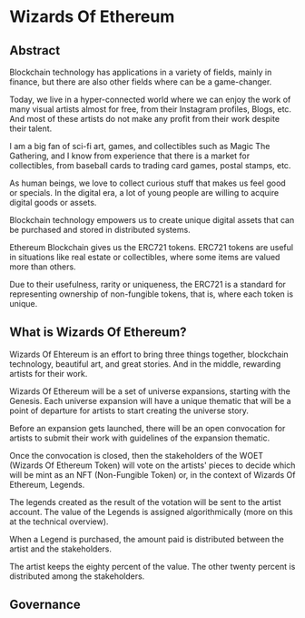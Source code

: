 # Wizards Of Ethereum

## Abstract
Blockchain technology has applications in a variety of fields, mainly in finance, but there are also other fields where can be a game-changer.

Today, we live in a hyper-connected world where we can enjoy the work of many visual artists almost for free, from their Instagram profiles, Blogs, etc. And most of these artists do not make any profit from their work despite their talent.

I am a big fan of sci-fi art, games, and collectibles such as Magic The Gathering, and I know from experience that there is a market for collectibles, from baseball cards to trading card games, postal stamps, etc.

As human beings, we love to collect curious stuff that makes us feel good or specials. In the digital era, a lot of young people are willing to acquire digital goods or assets.

Blockchain technology empowers us to create unique digital assets that can be purchased and stored in distributed systems.

Ethereum Blockchain gives us the ERC721 tokens. ERC721 tokens are useful in situations like real estate or collectibles, where some items are valued more than others. 

Due to their usefulness, rarity or uniqueness, the ERC721 is a standard for representing ownership of non-fungible tokens, that is, where each token is unique.

## What is Wizards Of Ethereum?
Wizards Of Ehtereum is an effort to bring three things together, blockchain technology, beautiful art, and great stories. And in the middle, rewarding artists for their work.

Wizards Of Ethereum will be a set of universe expansions, starting with the Genesis. Each universe expansion will have a unique thematic that will be a point of departure for artists to start creating the universe story.

Before an expansion gets launched, there will be an open convocation for artists to submit their work with guidelines of the expansion thematic.

Once the convocation is closed, then the stakeholders of the WOET (Wizards Of Ethereum Token) will vote on the artists' pieces to decide which will be mint as an NFT (Non-Fungible Token) or, in the context of Wizards Of Ethereum, Legends.

The legends created as the result of the votation will be sent to the artist account. The value of the Legends is assigned algorithmically (more on this at the technical overview).

When a Legend is purchased, the amount paid is distributed between the artist and the stakeholders. 

The artist keeps the eighty percent of the value. The other twenty percent is distributed among the stakeholders.

## Governance